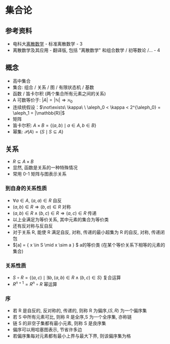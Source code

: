 # 集合论

## 参考资料

* 电科大[离散数学](https://www.bilibili.com/video/BV1RA411C7ma) - 标准离散数学 - 3
* 离散数学及其应用 - 翻译版, 包括 "离散数学" 和组合数学 / 初等数论 /... - 4

## 概念

* 高中集合
* 集合: 组合 / 关系 / 图 / 有限状态机 / 基数
* 函数 / 笛卡尔积 (两个集合所有元素之间的关系)
* A 可数等价于: $|A| = |\mathbb{N}| \Rightarrow \aleph_0$
* 连续统假设：$\not\exists\ \kappa\ \ \aleph_0 < \kappa < 2^{\aleph_0} = \aleph_1 = |\mathbb{R}|$
* 矩阵
* 笛卡尔积: $A \times B = \{(a,b) \mid a \in A, b \in B\}$
* 幂集: $\mathcal{P}(A) = \{ S \mid S \subseteq A \}$

## 关系

* $R \subseteq A \times B$
* 显然, 函数是关系的一种特殊情况
* 常用 0-1 矩阵与图表示关系

### 到自身的关系性质

* $\forall a \in A,\ (a,a) \in R$ 自反
* $(a,b) \in R \Rightarrow (b,a) \in R$ 对称
* $(a,b) \in R \land (b,c) \in R \Rightarrow (a,c) \in R$ 传递
* 以上全满足为等价关系, 其中元素的集合为等价类
* 还有反对称与反自反
* 对于关系 R, 能使 R 满足自反, 对称, 传递的最小超集为 R 的自反, 对称, 传递闭包
* $[a] = \{ x \in S \mid x \sim a \} $ a的等价类 (在某个等价关系下相等的元素的集合)

### 关系性质

* $S \circ R = \{(a,c) \mid \exists b, (a,b) \in R \land (b,c) \in S\}$ 复合运算
* $R^{n+1} = R^n \circ R$ 幂运算

### 序

* 若 R 是自反的, 反对称的, 传递的, 则称 R 为偏序,$(S,R)$ 为一个偏序集
* 若 S 中所有元素可比, 则称 R 是全序,S 为一个全序集, 亦称链
* 链 S 的非空子集都有最小元素, 则称 S 是良序集
* 偏序可以用哈塞图表示, 节省许多边
* 若偏序集每对元素都有最小上界与最大下界, 则该偏序集为格
